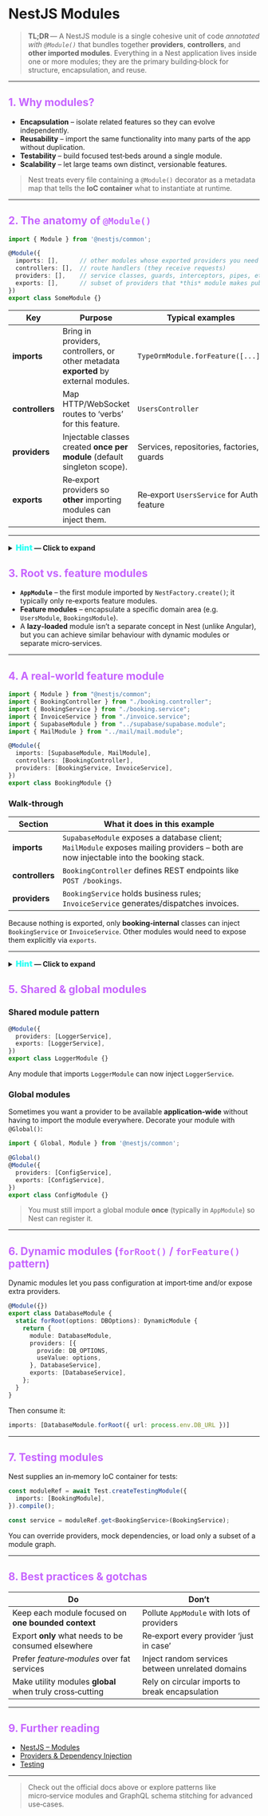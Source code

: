 # NestJS Modules

> **TL;DR** — A NestJS module is a single cohesive unit of code *annotated with `@Module()`* that bundles together **providers**, **controllers**, and **other imported modules**.  Everything in a Nest application lives inside one or more modules; they are the primary building‑block for structure, encapsulation, and reuse.

---

## 1. Why modules?

* **Encapsulation** – isolate related features so they can evolve independently.
* **Reusability** – import the same functionality into many parts of the app without duplication.
* **Testability** – build focused test‐beds around a single module.
* **Scalability** – let large teams own distinct, versionable features.

> Nest treats every file containing a `@Module()` decorator as a metadata map that tells the **IoC container** what to instantiate at runtime.

---

## 2. The anatomy of `@Module()`

```ts
import { Module } from '@nestjs/common';

@Module({
  imports: [],      // other modules whose exported providers you need here
  controllers: [],  // route handlers (they receive requests)
  providers: [],    // service classes, guards, interceptors, pipes, etc.
  exports: [],      // subset of providers that *this* module makes public
})
export class SomeModule {}
```

| Key             | Purpose                                                                              | Typical examples                          |
| --------------- | ------------------------------------------------------------------------------------ | ----------------------------------------- |
| **imports**     | Bring in providers, controllers, or other metadata **exported** by external modules. | `TypeOrmModule.forFeature([...])`         |
| **controllers** | Map HTTP/WebSocket routes to ‘verbs’ for this feature.                               | `UsersController`                         |
| **providers**   | Injectable classes created **once per module** (default singleton scope).            | Services, repositories, factories, guards |
| **exports**     | Re‑export providers so **other** importing modules can inject them.                  | Re‑export `UsersService` for Auth feature |

---

<details>
<summary><strong><span class="cy">Hint</span> — Click to expand</strong></summary>

To create a module using the **CLI**, simply execute the command.

```bash
npx nest g module AppModule
```

</details>

## 3. Root vs. feature modules

* **`AppModule`** – the first module imported by `NestFactory.create()`; it typically only re‑exports feature modules.
* **Feature modules** – encapsulate a specific domain area (e.g. `UsersModule`, `BookingsModule`).
* A **lazy‑loaded** module isn’t a separate concept in Nest (unlike Angular), but you can achieve similar behaviour with dynamic modules or separate micro‑services.

---

## 4. A real‑world feature module

```ts title="booking/booking.module.ts"
import { Module } from "@nestjs/common";
import { BookingController } from "./booking.controller";
import { BookingService } from "./booking.service";
import { InvoiceService } from "./invoice.service";
import { SupabaseModule } from "../supabase/supabase.module";
import { MailModule } from "../mail/mail.module";

@Module({
  imports: [SupabaseModule, MailModule],
  controllers: [BookingController],
  providers: [BookingService, InvoiceService],
})
export class BookingModule {}
```

### Walk‑through

| Section         | What it does in this example                                                                                                         |
| --------------- | ------------------------------------------------------------------------------------------------------------------------------------ |
| **imports**     | `SupabaseModule` exposes a database client; `MailModule` exposes mailing providers – both are now injectable into the booking stack. |
| **controllers** | `BookingController` defines REST endpoints like `POST /bookings`.                                                                    |
| **providers**   | `BookingService` holds business rules; `InvoiceService` generates/dispatches invoices.                                               |

Because nothing is exported, only **booking‐internal** classes can inject `BookingService` or `InvoiceService`. Other modules would need to expose them explicitly via `exports`.

---
<details>
<summary><strong><span class="cy">Hint</span> — Click to expand</strong></summary>

Making everything global is **not recommended** as a design practice. While global modules can help reduce boilerplate, it's generally better to use the imports array to make a module's API available to other modules in a controlled and clear way.

 This approach provides better structure and maintainability, ensuring that only the necessary parts of the module are shared with others while avoiding unnecessary coupling between unrelated parts of the application.

</details>


## 5. Shared & global modules

### Shared module pattern

```ts
@Module({
  providers: [LoggerService],
  exports: [LoggerService],
})
export class LoggerModule {}
```

Any module that imports `LoggerModule` can now inject `LoggerService`.

### Global modules

Sometimes you want a provider to be available **application‑wide** without having to import the module everywhere. Decorate your module with `@Global()`:

```ts
import { Global, Module } from '@nestjs/common';

@Global()
@Module({
  providers: [ConfigService],
  exports: [ConfigService],
})
export class ConfigModule {}
```

> You must still import a global module **once** (typically in `AppModule`) so Nest can register it.

---

## 6. Dynamic modules (`forRoot()` / `forFeature()` pattern)

Dynamic modules let you pass configuration at import‑time and/or expose extra providers.

```ts
@Module({})
export class DatabaseModule {
  static forRoot(options: DBOptions): DynamicModule {
    return {
      module: DatabaseModule,
      providers: [{
        provide: DB_OPTIONS,
        useValue: options,
      }, DatabaseService],
      exports: [DatabaseService],
    };
  }
}
```

Then consume it:

```ts
imports: [DatabaseModule.forRoot({ url: process.env.DB_URL })]
```

---

## 7. Testing modules

Nest supplies an in‑memory IoC container for tests:

```ts
const moduleRef = await Test.createTestingModule({
  imports: [BookingModule],
}).compile();

const service = moduleRef.get<BookingService>(BookingService);
```

You can override providers, mock dependencies, or load only a subset of a module graph.

---

## 8. Best practices & gotchas

| Do                                                       | Don’t                                            |
| -------------------------------------------------------- | ------------------------------------------------ |
| Keep each module focused on **one bounded context**      | Pollute `AppModule` with lots of providers       |
| Export **only** what needs to be consumed elsewhere      | Re‑export every provider ‘just in case’          |
| Prefer *feature‑modules* over fat services               | Inject random services between unrelated domains |
| Make utility modules **global** when truly cross‑cutting | Rely on circular imports to break encapsulation  |

---

## 9. Further reading

* [NestJS – Modules](https://docs.nestjs.com/modules)
* [Providers & Dependency Injection](https://docs.nestjs.com/providers)
* [Testing](https://docs.nestjs.com/fundamentals/testing)

---

> Check out the official docs above or explore patterns like micro‑service modules and GraphQL schema stitching for advanced use‑cases.


<style>
    h2{
        color: rgb(198, 100, 255)
    }
   .cy{
        color: rgb(45, 255, 244);
        font-size: 16px;
        font-weight: 900;
    }
    .cy:hover{
        color:rgb(147, 22, 231);
        text-decoration: underline;
    }
  
</style>